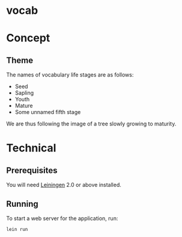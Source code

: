 # vocab

# Concept

## Theme

The names of vocabulary life stages are as follows:
- Seed
- Sapling
- Youth
- Mature
- Some unnamed fifth stage

We are thus following the image of a tree slowly growing to maturity.



# Technical

## Prerequisites

You will need [Leiningen][1] 2.0 or above installed.

[1]: https://github.com/technomancy/leiningen

## Running

To start a web server for the application, run:

    lein run

